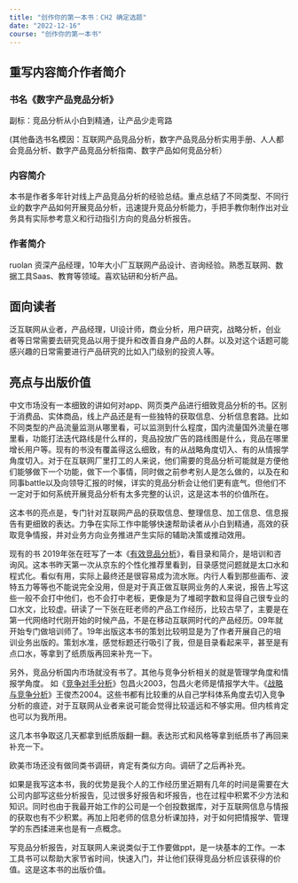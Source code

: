 ```yaml
---
title: "创作你的第一本书：CH2 确定选题"
date: "2022-12-16"
course: "创作你的第一本书"
---
```


## 重写内容简介作者简介
### 书名《数字产品竞品分析》
副标：竞品分析从小白到精通，让产品少走弯路

(其他备选书名模因：互联网产品竞品分析，数字产品竞品分析实用手册、人人都会竞品分析、数字产品竞品分析指南、数字产品如何竞品分析）

### 内容简介

本书是作者多年针对线上产品竞品分析的经验总结。重点总结了不同类型、不同行业的数字产品如何开展竞品分析，迅速提升竞品分析能力，手把手教你制作出对业务具有实际参考意义和行动指引方向的竞品分析报告。

### 作者简介
ruolan 资深产品经理，10年大小厂互联网产品设计、咨询经验。熟悉互联网、数据工具Saas、教育等领域。喜欢钻研和分析产品。


## 面向读者
泛互联网从业者，产品经理，UI设计师，商业分析，用户研究，战略分析，创业者等日常需要去研究竞品以用于提升和改善自身产品的人群。以及对这个话题可能感兴趣的日常需要进行产品研究的比如入门级别的投资人等。

## 亮点与出版价值
中文市场没有一本细致的讲如何对app、网页类产品进行细致竞品分析的书。区别于消费品、实体商品，线上产品还是有一些独特的获取信息、分析信息套路。比如不同类型的产品流量监测从哪里看，可以监测到什么程度，国内流量国外流量在哪里看，功能打法迭代路线是什么样的，竞品投放广告的路线图是什么，竞品在哪里增长用户等。现有的书没有覆盖得这么细致，有的从战略角度切入、有的从情报学角度切入。对于在互联网厂里打工的人来说，他们需要的竞品分析可能就是方便他们能够做下一个功能，做下一个事情，同时做之前参考别人是怎么做的，以及在和同事battle以及向领导汇报的时候，详实的竞品分析会让他们更有底气。但他们不一定对于如何系统开展竞品分析有太多完整的认识，这是这本书的价值所在。

这本书的亮点是，专门针对互联网产品的获取信息、整理信息、加工信息、信息报告有更细致的表达。力争在实际工作中能够快速帮助读者从小白到精通，高效的获取竞争情报，并对业务方向业务推进产生实际的辅助决策或推动效用。

现有的书
2019年张在旺写了一本《[有效竞品分析](https://book.douban.com/subject/34852373/)》，看目录和简介，是培训和咨询风。这本书昨天第一次从京东的个性化推荐里看到，目录感觉问题就是太口水和程式化。看似有用，实际上最终还是很容易成为流水账。内行人看到那些画布、波特五力等等也不能说完全没用，但是对于真正做互联网业务的人来说，报告上写这些一般不会打中他们，也不会打中老板，更像是为了堆砌字数和显得自己很专业的口水文，比较虚。研读了一下张在旺老师的产品工作经历，比较古早了，主要是在第一代网络时代刚开始的时候产品，不是在移动互联网时代的产品经历。09年就开始专门做培训师了。19年出版这本书的策划比较明显是为了作者开展自己的培训业务出版的。策划水准，感觉标题还行吸引了我，但是目录看起来平，甚至是有点口水，等拿到了纸质版再回来补充一下。

另外，竞品分析国内市场就没有书了。其他与竞争分析相关的就是管理学角度和情报学角度。
如《[竞争对手分析](https://book.douban.com/subject/1084667/)》包昌火2003，包昌火老师是情报学大牛。《[战略与竞争分析](https://book.douban.com/subject/1181248/)》王俊杰2004。这些书都有比较重的从自己学科体系角度去切入竞争分析的痕迹，对于互联网从业者来说可能会觉得比较遥远和不够实用。但内核肯定也可以为我所用。

这几本书争取这几天都拿到纸质版翻一翻。表达形式和风格等拿到纸质书了再回来补充一下。

欧美市场还没有做同类书调研，肯定有类似方向。调研了之后再补充。

如果是我写这本书，我的优势是我个人的工作经历里近期有几年的时间是需要在大公司内部写这些分析报告，见过很多好报告和坏报告，也在过程中积累不少方法和知识。同时也由于我最开始工作的公司是一个创投数据库，对于互联网信息与情报的获取也有不少积累。再加上阳老师的信息分析课加持，对于如何把情报学、管理学的东西揉进来也是有一点概念。

写竞品分析报告，对互联网人来说类似于工作要做ppt，是一块基本的工作。一本工具书可以帮助大家节省时间，快速入门，并让他们获得竞品分析应该获得的价值。这是这本书的出版价值。